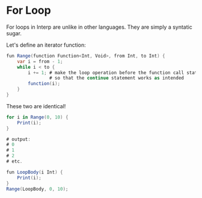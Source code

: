 # For Loop

For loops in Interp are unlike in other languages. They are simply a syntatic sugar.

Let's define an iterator function:
```cs
fun Range(function Function<Int, Void>, from Int, to Int) {
    var i = from - 1;
    while i < to {
        i += 1; # make the loop operation before the function call statement
                # so that the continue statement works as intended
        function(i);
    }
}
```

These two are identical!
```cs
for i in Range(0, 10) {
    Print(i);
}

# output:
# 0
# 1
# 2
# etc.

fun LoopBody(i Int) {
    Print(i);
}
Range(LoopBody, 0, 10);
```